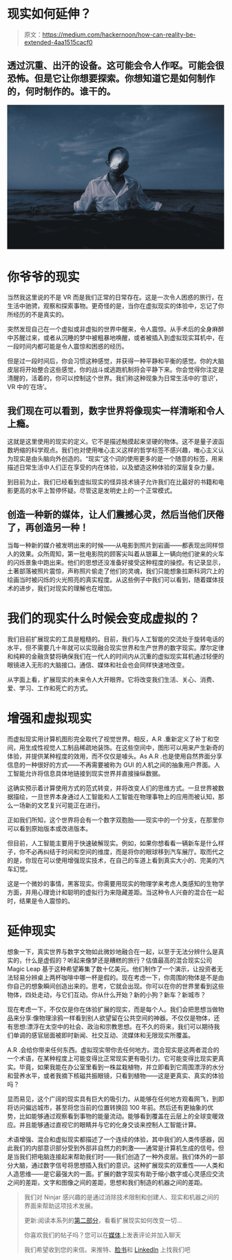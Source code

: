 # 现实如何延伸？

> 原文：<https://medium.com/hackernoon/how-can-reality-be-extended-4aa1515cacf0>

## 透过沉重、出汗的设备。这可能会令人作呕。可能会很恐怖。但是它让你想要探索。你想知道它是如何制作的，何时制作的。谁干的。

![](img/42ddbe13dc04c5dd511d3168b2976bb1.png)

# 你爷爷的现实

当然我这里说的不是 VR 而是我们正常的日常存在。这是一次令人困惑的旅行，在生活中驰骋，观察和探索事物。更奇怪的是，当你在虚拟现实的体验中，忘记了你所经历的不是真实的。

突然发现自己在一个虚拟或非虚拟的世界中醒来，令人震惊。从手术后的全身麻醉中苏醒过来，或者从沉睡的梦中被粗暴地唤醒，或者被插入到虚拟现实耳机中，在一段时间内都可能是令人震惊和困惑的经历。

但是过一段时间后，你会习惯这种感觉，并获得一种平静和平衡的感觉。你的大脑皮层将开始整合这些感觉，你的战斗或逃跑机制将会平静下来。你会觉得你注定是清醒的，活着的，你可以控制这个世界。我们称这种现象为日常生活中的‘意识’，VR 中的‘在场’。

## 我们现在可以看到，数字世界将像现实一样清晰和令人上瘾。

这就是这里使用的现实的定义。它不是描述触摸起来坚硬的物体。这不是量子波函数坍缩的科学观点。我们也对使用唯心主义这样的哲学标签不感兴趣，唯心主义认为现实是由头脑向外创造的。“现实”这个词的使用更多的是一个随意的标签，用来描述日常生活中人们正在享受的内在体验，以及塑造这种体验的深层复杂力量。

到目前为止，我们已经看到虚拟现实的怪异技术镜子允许我们在比最好的书籍和电影更高的水平上暂停怀疑。尽管这是发明史上的一个正常模式。

## 创造一种新的媒体，让人们震撼心灵，然后当他们厌倦了，再创造另一种！

当每一种新的媒介被发明出来的时候——从电影到照片到岩画——都表现出同样惊人的效果。众所周知，第一批电影院的顾客尖叫着从银幕上一辆向他们驶来的火车的闪烁景象中跑出来。他们的思想还没准备好接受这种程度的操控。有记录显示，土著部落被照片震惊，声称照片偷走了他们的灵魂，我们只能想象拉斯科洞穴上的绘画当时被闪烁的火光照亮的真实程度。从这些例子中我们可以看到，随着媒体技术的进步，我们对现实的理解也在增加。

# 我们的现实什么时候会变成虚拟的？

我们目前扩展现实的工具是粗糙的。目前，我们与人工智能的交流处于旋转电话的水平，但不需要几十年就可以实现融合现实世界和生产世界的数字现实。摩尔定律和纯粹的金融贪婪将确保我们在一代人的时间内从沉重的虚拟现实耳机通过轻便的眼镜进入无形的大脑接口。通信、媒体和社会也会同样快速地改变。

从字面上看，扩展现实的未来令人大开眼界。它将改变我们生活、关心、消费、爱、学习、工作和死亡的方式。

# 增强和虚拟现实

而虚拟现实用计算机图形完全取代了视觉世界。相反，A.R .重新定义了补丁和空间，用生成性视觉人工制品稀疏地装饰。在这些空间中，图形可以用来产生新奇的体验，并提供某种程度的效用，而不仅仅是噱头。As A.R .也是使用自然界面分享信息的一种很好的方式——不再需要被称为 GUI 的人机之间的抽象用户界面。人工智能允许将信息具体地链接到现实世界并直接操纵数据。

这确实预示着计算使用方式的范式转变，并将改变人们的思维方式。一旦世界被数据描绘，一旦世界本身通过人工智能和人工智能在物理事物上的应用而被认知，那么一场新的文艺复兴可能正在进行。

正如我们所知，这个世界将会有一个数字双胞胎——现实中的一个分支，在那里你可以看到原始版本或改进版本。

但目前，人工智能主要用于快速破解现实。例如，如果你想看看一辆新车是什么样子，你不必再纠结于时间和空间的维度，而是将你的眼球移到汽车展厅。取而代之的是，你现在可以使用增强现实技术，在自己的车道上看到真实大小的、完美的汽车幻觉。

这是一个微妙的事情，黑客现实。你需要用现实的物理学来考虑人类感知的生物学方面，并用心理诡计和聪明的虚拟行为来隐藏差距。当这种令人兴奋的混合在一起时，结果是令人震惊的。

# 延伸现实

想象一下，真实世界与数字文物如此微妙地融合在一起，以至于无法分辨什么是真实的，什么是虚假的？听起来像梦还是糟糕的旅行？估值最高的混合现实公司 Magic Leap 基于这种希望筹集了数十亿美元。他们制作了一个演示，让投资者无法轻易分辨桌上两杯咖啡中哪一杯是假的。现在考虑一下，你周围的物体是不是由你自己的想象瞬间创造出来的。思考，它就会出现。你可以在你的世界里看到这些物体，四处走动，与它们互动。你从什么开始？新的小狗？新车？新城市？

现在考虑一下，不仅仅是你在体验扩展的现实，而是每个人。我们会把思想当做物品来分享:像物理涂鸦一样看到别人欲望留在公共空间的神器。不仅仅是物体，还有思想:漂浮在太空中的社会、政治和宗教思想。在不久的将来，我们可以期待我们单调的感官层面被即时新闻、社交互动、流媒体和无限现实所覆盖。

A.R .会给你带来任何东西。虚拟现实带你去任何地方。混合现实是这两者混合的一个术语，在某种程度上可能变得比正常现实更有吸引力。它可能变得比现实更真实。毕竟，如果我能在办公室里看到一株盆栽植物，并立即看到它周围漂浮的水分和营养水平，或者我摘下核磁共振眼镜，只看到植物——这是更真实、真实的体验吗？

显而易见，这个广阔的现实具有巨大的吸引力。从能够在任何地方观看网飞，到即将访问偏远城市，甚至将您当前的位置转换回 100 年前。然后还有更抽象的优势，比如能够通过观察看到事物的能量流动。能够看到覆盖在云层上的全球变暖效应。并且能够通过直视它的眼睛并与它的化身交谈来控制人工智能计算。

术语增强、混合和虚拟现实都描述了一个连续的体验，其中我们的人类传感器，因此我们的内部意识部分受到外部非自然力的刺激——通常是计算机生成的信号。但是当我们把电脑连接起来帮助我们时——我们创造了一种外皮层。我们体外的一部分大脑，通过数字信号将思想插入我们的意识。这种扩展现实的双重性——人类和人造思维——是它最强大的一面。扩展的数字现实有助于缩小数字或心灵感应交流之间的差距，文字和图像之间的差距，思想和我们制造的机器之间的差距。

> 我们对 Ninjar 感兴趣的是通过消除技术限制和创建人、现实和机器之间的界面来帮助这项技术发展。
> 
> 更新:阅读本系列的[第二部分](https://www.ninjar.com/blog/2-technology-extends-reality)，看看扩展现实如何改变一切…
> 
> 你喜欢我们的帖子吗？您可以在[媒体](https://medium.com/ninjar-com)上发表评论并加入聊天
> 
> 我们希望收到您的来信。来推特、[脸书](https://www.facebook.com/Ninjar-1546188488814672/)和 [LinkedIn](https://www.linkedin.com/company/ninjar/) 上找我们吧